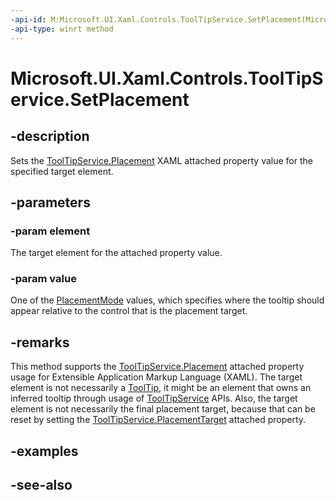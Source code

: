 ```yaml
---
-api-id: M:Microsoft.UI.Xaml.Controls.ToolTipService.SetPlacement(Microsoft.UI.Xaml.DependencyObject,Microsoft.UI.Xaml.Controls.Primitives.PlacementMode)
-api-type: winrt method
---
```


<!-- Method syntax
public void SetPlacement(Windows.UI.Xaml.DependencyObject element, Windows.UI.Xaml.Controls.Primitives.PlacementMode value)
-->

# Microsoft.UI.Xaml.Controls.ToolTipService.SetPlacement

## -description
Sets the [ToolTipService.Placement](/windows/winui/api/microsoft.ui.xaml.controls.tooltipservice#xaml-attached-properties) XAML attached property value for the specified target element.

## -parameters
### -param element
The target element for the attached property value.

### -param value
One of the [PlacementMode](../microsoft.ui.xaml.controls.primitives/placementmode.md) values, which specifies where the tooltip should appear relative to the control that is the placement target.

## -remarks
This method supports the [ToolTipService.Placement](/windows/winui/api/microsoft.ui.xaml.controls.tooltipservice#xaml-attached-properties) attached property usage for Extensible Application Markup Language (XAML). The target element is not necessarily a [ToolTip](tooltip.md), it might be an element that owns an inferred tooltip through usage of [ToolTipService](tooltipservice.md) APIs. Also, the target element is not necessarily the final placement target, because that can be reset by setting the [ToolTipService.PlacementTarget](/windows/winui/api/microsoft.ui.xaml.controls.tooltipservice#xaml-attached-properties) attached property.

## -examples

## -see-also
